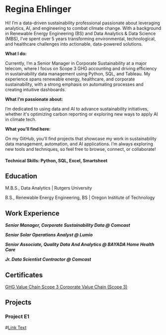 # Regina Ehlinger

Hi! I’m a data-driven sustainability professional passionate about leveraging analytics, AI, and engineering to combat climate change. With a background in Renewable Energy Engineering (BS) and Data Analytics & Data Science (MBS), I’ve spent over 5 years transforming environmental, technological, and healthcare challenges into actionable, data-powered solutions.

**What I do:**

Currently, I’m a Senior Manager in Corporate Sustainability at a major telecom, where I focus on Scope 3 GHG accounting and driving efficiency in sustainability data management using Python, SQL, and Tableau. My experience spans renewable energy, healthcare, and corporate sustainability, with a strong emphasis on automating processes and creating intuitive dashboards.

**What I’m passionate about:**

I’m dedicated to using data and AI to advance sustainability initiatives, whether it's optimizing carbon reporting or exploring new ways to apply AI in climate tech.

**What you’ll find here:**

On my GitHub, you’ll find projects that showcase my work in sustainability data management, automation, and AI applications. I’m always exploring new tools and techniques, so feel free to browse, connect, or collaborate!

#### Technical Skills: Python, SQL, Excel, Smartsheet

## Education
M.B.S., Data Analytics | Rutgers University

B.S., Renewable Energy Engineering, BS | Oregon Institute of Technology

## Work Experience
***Senior Manager, Corporate Sustainability Data @ Comcast***
  
***Senior Solar Operations Analyst @ Lumio***

***Senior Associate, Quality Data And Analytics @ BAYADA Home Health Care***

***Jr. Data Scientist Contractor @ Comcast***

## Certificates
[GHG Value Chain Scope 3 Corporate Value Chain (Scope 3) ](https://www.linkedin.com/in/reginaehlinger/overlay/1721488009248/single-media-viewer/?profileId=ACoAAAHqmH8BfqyzbgtVfpluVoQY7Sg-qSYAlbo)

## Projects

### Project E1
#[Link Text](link)
